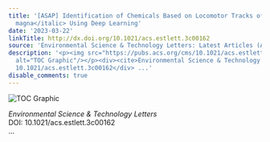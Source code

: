 ```yaml
---
title: '[ASAP] Identification of Chemicals Based on Locomotor Tracks of <italic toggle="yes">Daphnia
  magna</italic> Using Deep Learning'
date: '2023-03-22'
linkTitle: http://dx.doi.org/10.1021/acs.estlett.3c00162
source: 'Environmental Science & Technology Letters: Latest Articles (ACS Publications)'
description: '<p><img src="https://pubs.acs.org/cms/10.1021/acs.estlett.3c00162/asset/images/medium/ez3c00162_0004.gif"
  alt="TOC Graphic"/></p><div><cite>Environmental Science & Technology Letters</cite></div><div>DOI:
  10.1021/acs.estlett.3c00162</div> ...'
disable_comments: true
---
```

<p><img src="https://pubs.acs.org/cms/10.1021/acs.estlett.3c00162/asset/images/medium/ez3c00162_0004.gif" alt="TOC Graphic"/></p><div><cite>Environmental Science & Technology Letters</cite></div><div>DOI: 10.1021/acs.estlett.3c00162</div> ...